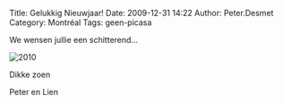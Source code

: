 Title: Gelukkig Nieuwjaar!
Date: 2009-12-31 14:22
Author: Peter.Desmet
Category: Montréal
Tags: geen-picasa

We wensen jullie een schitterend...

![2010][]

Dikke zoen

Peter en Lien

  [2010]: http://www.anderhalv.be/wp-content/uploads/blog-2010.png
    "2010!"
